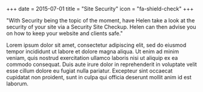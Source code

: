 +++
date = 2015-07-01
title = "Site Security"
icon = "fa-shield-check"
+++

"With Security being the topic of the moment, have Helen take a look at the security of your site via a Security Site Checkup. Helen can then advise you on how to keep your website and clients safe."

<!--more-->

Lorem ipsum dolor sit amet, consectetur adipiscing elit, sed do eiusmod tempor incididunt ut labore et dolore magna aliqua. Ut enim ad minim veniam, quis nostrud exercitation ullamco laboris nisi ut aliquip ex ea commodo consequat. Duis aute irure dolor in reprehenderit in voluptate velit esse cillum dolore eu fugiat nulla pariatur. Excepteur sint occaecat cupidatat non proident, sunt in culpa qui officia deserunt mollit anim id est laborum.
